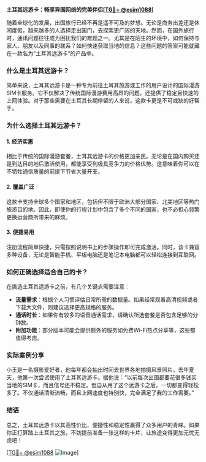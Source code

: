**土耳其远游卡：畅享异国网络的完美伴侣[[TG💪+ @esim1088](https://t.me/s/esim1088)]**

随着全球化的发展，出国旅行已经不再是遥不可及的梦想。无论是商务出差还是休闲度假，越来越多的人选择走出国门，去探索更广阔的天地。然而，在国外旅行时，通讯问题往往成为困扰我们的难题之一。尤其是在陌生的环境中，如何保持与家人、朋友以及同事的联系？如何快速获取当地的信息？这些问题的答案可能就藏在一款名为“土耳其远游卡”的产品中。

### 什么是土耳其远游卡？

简单来说，土耳其远游卡是一种专为前往土耳其旅游或工作的用户设计的国际漫游SIM卡服务。它不仅解决了传统国际漫游费用高昂的问题，还提供了稳定且快速的上网体验。对于那些需要在土耳其长期停留的人来说，这款卡更是不可或缺的好帮手。

### 为什么选择土耳其远游卡？

#### 1. **经济实惠**
   相比于传统的国际漫游套餐，土耳其远游卡的价格更加亲民。无论是在国内购买还是到达目的地后激活使用，都能享受到极具竞争力的价格优势。这意味着你可以在不牺牲通信质量的前提下节省大量开支。

#### 2. **覆盖广泛**
   这款卡支持全球多个国家和地区，包括但不限于欧洲大部分国家、北美地区等热门旅游目的地。因此，即使你的行程计划中包含了多个不同的国家，也不必担心频繁更换运营商所带来的麻烦。

#### 3. **便捷易用**
   注册流程简单快捷，只需按照说明书上的步骤操作即可完成激活。同时，该卡兼容多种设备，无论是智能手机、平板电脑还是笔记本电脑都可以轻松连接到互联网。

### 如何正确选择适合自己的卡？

在挑选土耳其远游卡之前，有几个关键点需要注意：

- **流量需求**：根据个人习惯评估日常所需的数据量。如果经常观看高清视频或者下载大文件，则建议选择更高规格的服务。
- **通话时长**：如果你有较多的语音通话需求，请确认所选套餐是否包含足够的分钟数。
- **附加功能**：部分版本可能会提供额外的服务如免费Wi-Fi热点分享等，这些都值得考虑。

### 实际案例分享

小王是一名摄影爱好者，他每年都会抽出时间去世界各地拍摄风景照片。去年夏天，他第一次尝试使用了土耳其远游卡。据他说：“以前每次出国都要花很多钱买当地的SIM卡，而且信号还不稳定。但自从用了这个远游卡之后，一切都变得轻松多了。不仅通话清晰流畅，而且上网速度也特别快，完全满足了我的工作需要。”

### 结语

总之，土耳其远游卡以其高性价比、便捷性和稳定性赢得了众多用户的青睐。如果你正打算踏上土耳其之旅，不妨提前准备一张这样的卡片，让旅途变得更加无忧无虑吧！

[[TG💪+ @esim1088](https://t.me/s/esim1088) ![Image](https://i.postimg.cc/4NQfJmqS/Snipaste-2025-05-13-00-14-12.png)]
